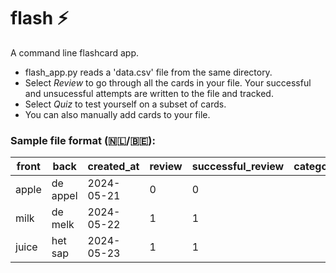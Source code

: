 # flash ⚡

A command line flashcard app. 
- flash_app.py reads a 'data.csv' file from the same directory.
- Select *Review* to go through all the cards in your file. Your successful and unsucessful attempts are written to the file and tracked.
- Select *Quiz* to test yourself on a subset of cards.
- You can also manually add cards to your file. 

### Sample file format (🇳🇱/🇧🇪):
| front   | back    | created_at | review | successful_review | category | example | pronunciation |
|---------|---------|------------|--------|-------------------|----------|---------|---------------|
| apple   | de appel| 2024-05-21 | 0      | 0                 |          |         |               |
| milk    | de melk | 2024-05-22 | 1      | 1                 |          |         |               |
| juice   | het sap | 2024-05-23 | 1      | 1                 |          |         |               |